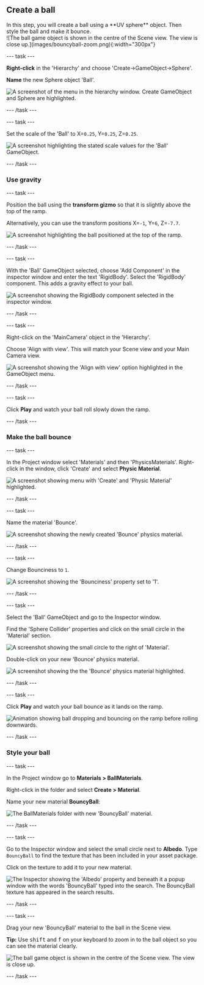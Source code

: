 ## Create a ball 

<div style="display: flex; flex-wrap: wrap">
<div style="flex-basis: 200px; flex-grow: 1; margin-right: 15px;">
In this step, you will create a ball using a **UV sphere** object. Then style the ball and make it bounce.
</div>
<div>
![The ball game object is shown in the centre of the Scene view. The view is close up.](images/bouncyball-zoom.png){:width="300px"}
</div>
</div>

--- task ---

**Right-click** in the 'Hierarchy' and choose 'Create->GameObject->Sphere'.

**Name** the new Sphere object 'Ball'.

![A screenshot of the menu in the hierarchy window. Create GameObject and Sphere are highlighted.](images/new-sphere.png)

--- /task ---

--- task ---

Set the scale of the 'Ball' to X=`0.25`, Y=`0.25`, Z=`0.25`.

![A screenshot highlighting the stated scale values for the 'Ball' GameObject.](images/ball-scale.png)

--- /task ---

### Use gravity

--- task ---

Position the ball using the **transform gizmo** so that it is slightly above the top of the ramp. 

Alternatively, you can use the transform positions X=`-1`, Y=`6`, Z=`-7.7`.

![A screenshot highlighting the ball positioned at the top of the ramp.](images/ball-position.png)

--- /task ---

--- task ---

With the 'Ball' GameObject selected, choose 'Add Component' in the inspector window and enter the text 'RigidBody'. Select the 'RigidBody' component. This adds a gravity effect to your ball. 

![A screenshot showing the RigidBody component selected in the inspector window.](images/rigid-body.png)

--- /task ---

--- task ---

Right-click on the 'MainCamera' object in the 'Hierarchy'.

Choose 'Align with view'. This will match your Scene view and your Main Camera view. 

![A screenshot showing the 'Align with view' option highlighted in the GameObject menu.](images/align-with-view.png)

--- /task ---

--- task ---

Click **Play** and watch your ball roll slowly down the ramp. 

--- /task ---

### Make the ball bounce

--- task ---

In the Project window select 'Materials' and then 'PhysicsMaterials'. Right-click in the window, click 'Create' and select **Physic Material**. 

![A screenshot showing menu with 'Create' and 'Physic Material' highlighted.](images/create-physic-material.png)

--- /task ---

--- task ---

Name the material 'Bounce'.

![A screenshot showing the newly created 'Bounce' physics material.](images/bounce-material.png)

--- /task ---

--- task ---

Change Bounciness to `1`.

![A screenshot showing the 'Bounciness' property set to '1'.](images/bounciness-one.png)

--- /task ---

--- task ---

Select the 'Ball' GameObject and go to the Inspector window.

Find the 'Sphere Collider' properties and click on the small circle in the 'Material' section. 

![A screenshot showing the small circle to the right of 'Material'.](images/add-physics-material.png)

Double-click on your new 'Bounce' physics material.

![A screenshot showing the the 'Bounce' physics material highlighted.](images/bounce.png)

--- /task ---

--- task ---

Click **Play** and watch your ball bounce as it lands on the ramp.

![Animation showing ball dropping and bouncing on the ramp before rolling downwards.](images/ball-bounce.gif)

--- /task ---

### Style your ball

--- task ---

In the Project window go to **Materials > BallMaterials**. 

Right-click in the folder and select **Create > Material**.

Name your new material **BouncyBall**:

![The BallMaterials folder with new 'BouncyBall' material.](images/bouncyball-material.png)

--- /task ---

--- task ---

Go to the Inspector window and select the small circle next to **Albedo**. Type `BouncyBall` to find the texture that has been included in your asset package. 

Click on the texture to add it to your new material.

![The Inspector showing the 'Albedo' property and beneath it a popup window with the words 'BouncyBall' typed into the search. The BouncyBall texture has appeared in the search results.](images/bouncyball-texture.png)

--- /task ---

--- task ---

Drag your new 'BouncyBall' material to the ball in the Scene view. 

**Tip:** Use <kbd>shift</kbd> and <kbd>f</kbd> on your keyboard to zoom in to the ball object so you can see the material clearly. 

![The ball game object is shown in the centre of the Scene view. The view is close up.](images/bouncyball-ball.png)

--- /task ---